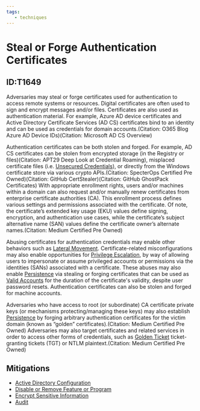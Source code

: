 ```yaml
---
tags:
   - techniques
---
```

# Steal or Forge Authentication Certificates
## ID:T1649
Adversaries may steal or forge certificates used for authentication to access remote systems or resources. Digital certificates are often used to sign and encrypt messages and/or files. Certificates are also used as authentication material. For example, Azure AD device certificates and Active Directory Certificate Services (AD CS) certificates bind to an identity and can be used as credentials for domain accounts.(Citation: O365 Blog Azure AD Device IDs)(Citation: Microsoft AD CS Overview)

Authentication certificates can be both stolen and forged. For example, AD CS certificates can be stolen from encrypted storage (in the Registry or files)(Citation: APT29 Deep Look at Credential Roaming), misplaced certificate files (i.e. [Unsecured Credentials](techniques/T1552)), or directly from the Windows certificate store via various crypto APIs.(Citation: SpecterOps Certified Pre Owned)(Citation: GitHub CertStealer)(Citation: GitHub GhostPack Certificates) With appropriate enrollment rights, users and/or machines within a domain can also request and/or manually renew certificates from enterprise certificate authorities (CA). This enrollment process defines various settings and permissions associated with the certificate. Of note, the certificate’s extended key usage (EKU) values define signing, encryption, and authentication use cases, while the certificate’s subject alternative name (SAN) values define the certificate owner’s alternate names.(Citation: Medium Certified Pre Owned)

Abusing certificates for authentication credentials may enable other behaviors such as [Lateral Movement](tactics/TA0008). Certificate-related misconfigurations may also enable opportunities for [Privilege Escalation](tactics/TA0004), by way of allowing users to impersonate or assume privileged accounts or permissions via the identities (SANs) associated with a certificate. These abuses may also enable [Persistence](tactics/TA0003) via stealing or forging certificates that can be used as [Valid Accounts](techniques/T1078) for the duration of the certificate's validity, despite user password resets. Authentication certificates can also be stolen and forged for machine accounts.

Adversaries who have access to root (or subordinate) CA certificate private keys (or mechanisms protecting/managing these keys) may also establish [Persistence](tactics/TA0003) by forging arbitrary authentication certificates for the victim domain (known as “golden” certificates).(Citation: Medium Certified Pre Owned) Adversaries may also target certificates and related services in order to access other forms of credentials, such as [Golden Ticket](techniques/T1558/001) ticket-granting tickets (TGT) or NTLM plaintext.(Citation: Medium Certified Pre Owned)
## Mitigations
* [Active Directory Configuration](mitigations/M1015)
* [Disable or Remove Feature or Program](mitigations/M1042)
* [Encrypt Sensitive Information](mitigations/M1041)
* [Audit](mitigations/M1047)

